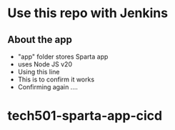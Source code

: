 # Use this repo with Jenkins

## About the app
- "app" folder stores Sparta app
- uses Node JS v20
- Using this line
- This is to confirm it works
- Confirming again ....
# tech501-sparta-app-cicd
